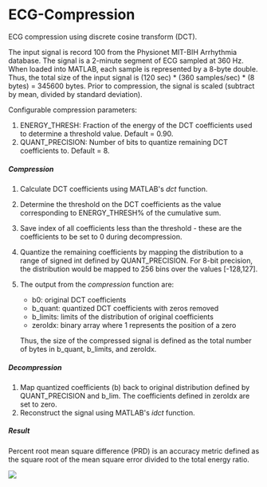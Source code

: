 # ECG-Compression

ECG compression using discrete cosine transform (DCT).

The input signal is record 100 from the Physionet MIT-BIH Arrhythmia database. The signal is a 2-minute segment of ECG sampled at 360 Hz. When loaded into MATLAB, each sample is represented by a 8-byte double. Thus, the total size of the input signal is (120 sec) * (360 samples/sec) * (8 bytes) = 345600 bytes. Prior to compression, the signal is scaled (subtract by mean, divided by standard deviation).

Configurable compression parameters:
1) ENERGY_THRESH: Fraction of the energy of the DCT coefficients used to determine a threshold value. Default = 0.90.
2) QUANT_PRECISION: Number of bits to quantize remaining DCT coefficients to. Default = 8.

##### Compression

1) Calculate DCT coefficients using MATLAB's *dct* function.
2) Determine the threshold on the DCT coefficients as the value corresponding to ENERGY_THRESH% of the cumulative sum.
3) Save index of all coefficients less than the threshold - these are the coefficients to be set to 0 during decompression.
4) Quantize the remaining coefficients by mapping the distribution to a range of signed int defined by QUANT_PRECISION. For 8-bit precision, the distribution would be mapped to 256 bins over the values [-128,127].
5) The output from the *compression* function are:
	- b0: original DCT coefficients
	- b_quant: quantized DCT coefficients with zeros removed
	- b_limits: limits of the distribution of original coefficients
	- zeroIdx: binary array where 1 represents the position of a zero

	Thus, the size of the compressed signal is defined as the total number of bytes in b_quant, b_limits, and zeroIdx.

##### Decompression

1) Map quantized coefficients (b) back to original distribution defined by QUANT_PRECISION and b_lim. The coefficients defined in zeroIdx are set to zero.
2) Reconstruct the signal using MATLAB's *idct* function.

##### Result

Percent root mean square difference (PRD) is an accuracy metric defined as the square root of the mean square error divided to the total energy ratio.

![](https://github.com/ronnyxli/ecgCompression/blob/master/result.png)

